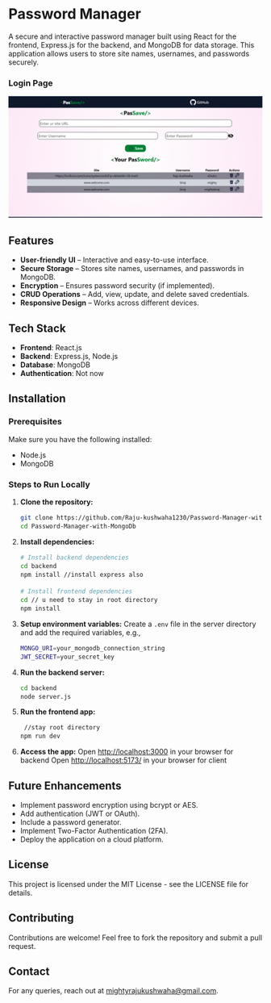 # Password Manager

A secure and interactive password manager built using React for the frontend, Express.js for the backend, and MongoDB for data storage. This application allows users to store site names, usernames, and passwords securely.
### Login Page
![Login Page](./public/app-screen.png)


## Features

- **User-friendly UI** – Interactive and easy-to-use interface.
- **Secure Storage** – Stores site names, usernames, and passwords in MongoDB.
- **Encryption** – Ensures password security (if implemented).
- **CRUD Operations** – Add, view, update, and delete saved credentials.
- **Responsive Design** – Works across different devices.

## Tech Stack

- **Frontend**: React.js
- **Backend**: Express.js, Node.js
- **Database**: MongoDB
- **Authentication**:  Not now

## Installation

### Prerequisites
Make sure you have the following installed:
- Node.js
- MongoDB

### Steps to Run Locally

1. **Clone the repository:**
   ```sh
   git clone https://github.com/Raju-kushwaha1230/Password-Manager-with-MongoDb
   cd Password-Manager-with-MongoDb
   ```

2. **Install dependencies:**
   ```sh
   # Install backend dependencies
   cd backend
   npm install //install express also 

   # Install frontend dependencies
   cd // u need to stay in root directory 
   npm install
   ```

3. **Setup environment variables:**
   Create a `.env` file in the server directory and add the required variables, e.g.,
   ```sh
   MONGO_URI=your_mongodb_connection_string
   JWT_SECRET=your_secret_key
   ```

4. **Run the backend server:**
   ```sh
   cd backend
   node server.js
   ```

5. **Run the frontend app:**
   ```sh
    //stay root directory
   npm run dev
   ```

6. **Access the app:**
   Open [http://localhost:3000](http://localhost:3000) in your browser for backend
   Open [http://localhost:5173/](http://localhost:5173/) in your browser for client

## Future Enhancements

- Implement password encryption using bcrypt or AES.
- Add authentication (JWT or OAuth).
- Include a password generator.
- Implement Two-Factor Authentication (2FA).
- Deploy the application on a cloud platform.

## License

This project is licensed under the MIT License - see the LICENSE file for details.

## Contributing

Contributions are welcome! Feel free to fork the repository and submit a pull request.

## Contact

For any queries, reach out at [mightyrajukushwaha@gmail.com](mailto:your-email@example.com).

